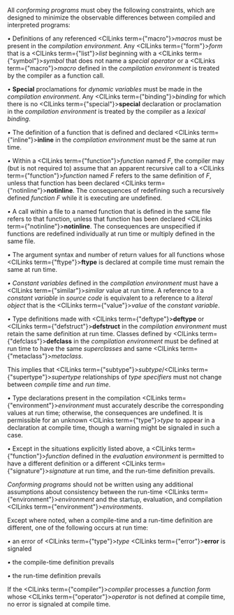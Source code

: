  



All *conforming programs* must obey the following constraints, which are designed to minimize the observable differences between compiled and interpreted programs: 



*•* Definitions of any referenced <ClLinks  term={"macro"}><i>macros</i></ClLinks> must be present in the *compilation environment*. Any <ClLinks  term={"form"}><i>form</i></ClLinks> that is a <ClLinks  term={"list"}><i>list</i></ClLinks> beginning with a <ClLinks  term={"symbol"}><i>symbol</i></ClLinks> that does not name a *special operator* or a <ClLinks  term={"macro"}><i>macro</i></ClLinks> defined in the *compilation environment* is treated by the compiler as a function call. 



*•* **Special** proclamations for *dynamic variables* must be made in the *compilation environment*. Any <ClLinks  term={"binding"}><i>binding</i></ClLinks> for which there is no <ClLinks  term={"special"}><b>special</b></ClLinks> declaration or proclamation in the *compilation environment* is treated by the compiler as a *lexical binding*. 



*•* The definition of a function that is defined and declared <ClLinks  term={"inline"}><b>inline</b></ClLinks> in the *compilation environment* must be the same at run time. 



*•* Within a <ClLinks  term={"function"}><i>function</i></ClLinks> named *F*, the compiler may (but is not required to) assume that an apparent recursive call to a <ClLinks  term={"function"}><i>function</i></ClLinks> named *F* refers to the same definition of *F*, unless that function has been declared <ClLinks  term={"notinline"}><b>notinline</b></ClLinks>. The consequences of redefining such a recursively defined *function F* while it is executing are undefined. 



*•* A call within a file to a named function that is defined in the same file refers to that function, unless that function has been declared <ClLinks  term={"notinline"}><b>notinline</b></ClLinks>. The consequences are unspecified if functions are redefined individually at run time or multiply defined in the same file. 



*•* The argument syntax and number of return values for all functions whose <ClLinks  term={"ftype"}><b>ftype</b></ClLinks> is declared at compile time must remain the same at run time.  







*• Constant variables* defined in the *compilation environment* must have a <ClLinks  term={"similar"}><i>similar</i></ClLinks> value at run time. A reference to a *constant variable* in *source code* is equivalent to a reference to a *literal object* that is the <ClLinks  term={"value"}><i>value</i></ClLinks> of the *constant variable*. 



*•* Type definitions made with <ClLinks  term={"deftype"}><b>deftype</b></ClLinks> or <ClLinks  term={"defstruct"}><b>defstruct</b></ClLinks> in the *compilation environment* must retain the same definition at run time. Classes defined by <ClLinks  term={"defclass"}><b>defclass</b></ClLinks> in the *compilation environment* must be defined at run time to have the same *superclasses* and same <ClLinks  term={"metaclass"}><i>metaclass</i></ClLinks>. 



This implies that <ClLinks  term={"subtype"}><i>subtype</i></ClLinks>/<ClLinks  term={"supertype"}><i>supertype</i></ClLinks> relationships of *type specifiers* must not change between *compile time* and *run time*. 



*•* Type declarations present in the compilation <ClLinks  term={"environment"}><i>environment</i></ClLinks> must accurately describe the corresponding values at run time; otherwise, the consequences are undefined. It is permissible for an unknown <ClLinks  term={"type"}><i>type</i></ClLinks> to appear in a declaration at compile time, though a warning might be signaled in such a case. 



*•* Except in the situations explicitly listed above, a <ClLinks  term={"function"}><i>function</i></ClLinks> defined in the *evaluation environment* is permitted to have a different definition or a different <ClLinks  term={"signature"}><i>signature</i></ClLinks> at run time, and the run-time definition prevails. 



*Conforming programs* should not be written using any additional assumptions about consistency between the run-time <ClLinks  term={"environment"}><i>environment</i></ClLinks> and the startup, evaluation, and compilation <ClLinks  term={"environment"}><i>environments</i></ClLinks>. 



Except where noted, when a compile-time and a run-time definition are different, one of the following occurs at run time: 



*•* an error of <ClLinks  term={"type"}><i>type</i></ClLinks> <ClLinks  term={"error"}><b>error</b></ClLinks> is signaled 



*•* the compile-time definition prevails 



*•* the run-time definition prevails 



If the <ClLinks  term={"compiler"}><i>compiler</i></ClLinks> processes a *function form* whose <ClLinks  term={"operator"}><i>operator</i></ClLinks> is not defined at compile time, no error is signaled at compile time. 



